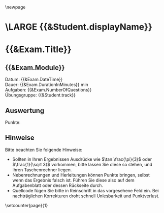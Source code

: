 \newpage
# \LARGE {{&Student.displayName}}

# {{&Exam.Title}}

## {{&Exam.Module}}

Datum: {{&Exam.DateTime}}\
Dauer: {{&Exam.DurationInMinutes}} min\
Aufgaben: {{&Exam.NumberOfQuestions}}\
Übungsgruppe: {{&Student.track}}

## Auswertung

Punkte:

## Hinweise

Bitte beachten Sie folgende Hinweise:

-   Sollten in Ihren Ergebnissen Ausdrücke wie $\tan \frac{\pi}{3}$ oder $\frac{1}{\sqrt 3}$ vorkommen, bitte lassen Sie diese so stehen, und Ihren Taschenrechner liegen.
-   Nebenrechnungen und Herleitungen können Punkte bringen, selbst wenn das Ergebnis falsch ist. Führen Sie diese also auf dem Aufgabenblatt oder dessen Rückseite durch.
-   Quellcode fügen Sie bitte in Reinschrift in das vorgesehene Feld ein. Bei nachträglichen Korrekturen droht schnell Unlesbarkeit und Punktverlust.

\setcounter{page}{1}
